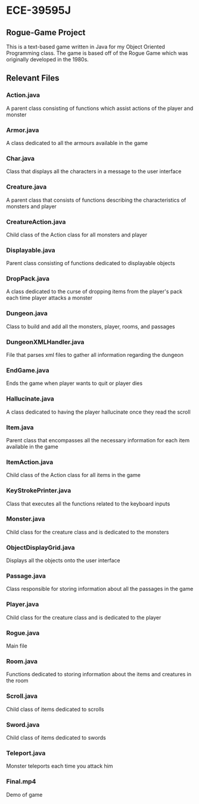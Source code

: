 # ECE-39595J

## Rogue-Game Project
This is a text-based game written in Java for my Object Oriented Programming class. The game is based off of the Rogue Game which was originally developed in the 1980s.

## Relevant Files

### Action.java
A parent class consisting of functions which assist actions of the player and monster

### Armor.java
A class dedicated to all the armours available in the game

### Char.java
Class that displays all the characters in a message to the user interface

### Creature.java
A parent class that consists of functions describing the characteristics of monsters and player

### CreatureAction.java
Child class of the Action class for all monsters and player

### Displayable.java
Parent class consisting of functions dedicated to displayable objects

### DropPack.java
A class dedicated to the curse of dropping items from the player's pack each time player attacks a monster

### Dungeon.java
Class to build and add all the monsters, player, rooms, and passages

### DungeonXMLHandler.java
File that parses xml files to gather all information regarding the dungeon

### EndGame.java
Ends the game when player wants to quit or player dies

### Hallucinate.java
A class dedicated to having the player hallucinate once they read the scroll

### Item.java
Parent class that encompasses all the necessary information for each item available in the game

### ItemAction.java
Child class of the Action class for all items in the game

### KeyStrokePrinter.java
Class that executes all the functions related to the keyboard inputs

### Monster.java
Child class for the creature class and is dedicated to the monsters

### ObjectDisplayGrid.java
Displays all the objects onto the user interface

### Passage.java
Class responsible for storing information about all the passages in the game

### Player.java
Child class for the creature class and is dedicated to the player

### Rogue.java
Main file

### Room.java
Functions dedicated to storing information about the items and creatures in the room

### Scroll.java
Child class of items dedicated to scrolls

### Sword.java
Child class of items dedicated to swords

### Teleport.java
Monster teleports each time you attack him

### Final.mp4
Demo of game
